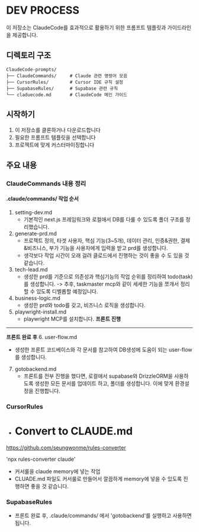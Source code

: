 # DEV PROCESS

이 저장소는 ClaudeCode를 효과적으로 활용하기 위한 프롬프트 템플릿과 가이드라인을 제공합니다.

## 디렉토리 구조

```
ClaudeCode-prompts/
├── ClaudeCommands/     # Claude 관련 명령어 모음
├── CursorRules/        # Cursor IDE 규칙 설정
├── SupabaseRules/      # Supabase 관련 규칙
└── claduecode.md       # ClaudeCode 메인 가이드
```

## 시작하기

1. 이 저장소를 클론하거나 다운로드합니다
2. 필요한 프롬프트 템플릿을 선택합니다
3. 프로젝트에 맞게 커스터마이징합니다

## 주요 내용

### ClaudeCommands 내용 정리 

#### .claude/commands/  작업 순서 
1. setting-dev.md
   - 기본적인 next.js 프레임워크와 로컬애서 DB를 다룰 수 있도록 폴더 구조를 정리했습니다.   
2. generate-prd.md
   - 프로젝트 정의, 타겟 사용자, 핵심 기능(3~5개), 데이터 관리, 인증&권한, 결제&비즈니스, 부가 기능을 사용자에게 입력을 받고 prd를 생성합니다.
   - 생각보다 작업 시간이 오래 걸려 클로드에서 진행하는 것이 좋을 수 도 있을 것 같습니다. 
3. tech-lead.md 
   - 생성한 prd를 기준으로 의존성과 핵심기능의 작업 순위를 정리하여 todo(task)를 생성합니다. -> 추후, taskmaster mcp와 같이 세세한 기능을 쪼개서 정리할 수 있도록 디벨롭할 예정입니다. 
4. business-logic.md 
   - 생성한 prd와 todo를 갖고, 비즈니스 로직을 생성합니다.
5. playwright-install.md
   - playwright MCP를 설치합니다. 
**프론트 진행**
---
**프론트 완료 후**
6. user-flow.md
   - 생성한 프론트 코드베이스와 각 문서를 참고하여 DB생성에 도움이 되는 user-flow를 생성합니다. 
7. gotobackend.md
   - 프론트를 전부 진행을 했다면, 로컬애서 supabase와 DrizzleORM을 사용하도록 생성한 모든 문서를 업데이트 하고, 폴더를 생성합니다. 이에 맞게 환경설정을 진행합니다.

### CursorRules
- # Convert to CLAUDE.md

https://github.com/seungwonme/rules-converter

'npx rules-converter claude' 
   - 커서룰을 claude memory에 넣는 작업
   - CLUADE.md 파일도 커서룰로 만들어서 깔끔하게 memory에 넣을 수 있도록 진행하면 좋을 것 같습니다. 

### SupabaseRules
- 프론트 완료 후, .claude/commands/ 에서 'gotobackend'를 실행하고 사용하면 됩니다.  

